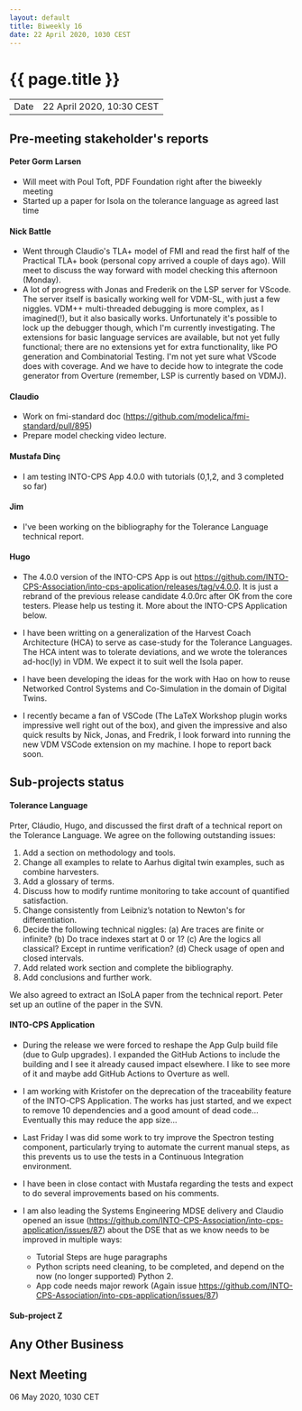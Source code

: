 ```yaml
---
layout: default
title: Biweekly 16
date: 22 April 2020, 1030 CEST
---
```


<script src="https://code.jquery.com/jquery-1.11.1.min.js">
</script>
<script src="/javascripts/edit.js"></script>
<script>setEditButonNm();</script>

# {{ page.title }}

|||
|---|---|
| Date | 22 April 2020, 10:30 CEST |


## Pre-meeting stakeholder's reports

<!-- Please keep in mind that the minutes are publicly available.-->

#### Peter Gorm Larsen
* Will meet with Poul Toft, PDF Foundation right after the biweekly meeting
* Started up a paper for Isola on the tolerance language as agreed last time

#### Nick Battle
* Went through Claudio's TLA+ model of FMI and read the first half of the Practical TLA+ book (personal copy arrived a couple of days ago). Will meet to discuss the way forward with model checking this afternoon (Monday).
* A lot of progress with Jonas and Frederik on the LSP server for VScode. The server itself is basically working well for VDM-SL, with just a few niggles. VDM++ multi-threaded debugging is more complex, as I imagined(!), but it also basically works. Unfortunately it's possible to lock up the debugger though, which I'm currently investigating. The extensions for basic language services are available, but not yet fully functional; there are no extensions yet for extra functionality, like PO generation and Combinatorial Testing. I'm not yet sure what VScode does with coverage. And we have to decide how to integrate the code generator from Overture (remember, LSP is currently based on VDMJ).

#### Claudio
* Work on fmi-standard doc (https://github.com/modelica/fmi-standard/pull/895)
* Prepare model checking video lecture.

#### Mustafa Dinç
* I am testing INTO-CPS App 4.0.0 with tutorials (0,1,2, and 3 completed so far)

#### Jim
* I've been working on the bibliography for the Tolerance Language technical report.

#### Hugo

* The 4.0.0 version of the INTO-CPS App is out https://github.com/INTO-CPS-Association/into-cps-application/releases/tag/v4.0.0. It is just a rebrand of the previous release candidate 4.0.0rc after OK from the core testers. Please help us testing it. More about the INTO-CPS Application below.

* I have been writting on a generalization of the Harvest Coach Architecture (HCA) to serve as case-study for the Tolerance Languages. The HCA intent was to tolerate deviations, and we wrote the tolerances ad-hoc(ly) in VDM. We expect it to suit well the Isola paper.   

* I have been developing the ideas for the work with Hao on how to reuse Networked Control Systems and Co-Simulation in the domain of Digital Twins. 

* I recently became a fan of VSCode (The LaTeX Workshop plugin works impressive well right out of the box), and given the impressive and also quick results by Nick, Jonas, and Fredrik, I look forward into running the new VDM VSCode extension on my machine. I hope to report back soon.


## Sub-projects status


#### Tolerance Language

Prter, Cláudio, Hugo, and discussed the first draft of a technical report on the Tolerance Language. We agree on the following outstanding issues:
1. Add a section on methodology and tools.
3. Change all examples to relate to Aarhus digital twin examples, such as combine harvesters.
4. Add a glossary of terms.
6. Discuss how to modify runtime monitoring to take account of quantified satisfaction.
7. Change consistently from Leibniz’s notation to Newton's for differentiation.
8. Decide the following technical niggles:
  (a) Are traces are finite or infinite?
  (b) Do trace indexes start at 0 or 1?
  (c) Are the logics all classical? Except in runtime verification?
  (d) Check usage of open and closed intervals.
9. Add related work section and complete the bibliography.
10. Add conclusions and further work.

We also agreed to extract an ISoLA paper from the technical report. Peter set up an outline of the paper in the SVN.

#### INTO-CPS Application

* During the release we were forced to reshape the App Gulp build file (due to Gulp upgrades). I expanded the GitHub Actions to include the building and I see it already caused impact elsewhere. I like to see more of it and maybe add GitHub Actions to Overture as well.

* I am working with Kristofer on the deprecation of the traceability feature of the INTO-CPS Application. The works has just started, and we expect to remove 10 dependencies and a good amount of dead code... Eventually this may reduce the app size... 

* Last Friday I was did some work to try improve the Spectron testing component, particularly trying to automate the current manual steps, as this prevents us to use the tests in a Continuous Integration environment.

* I have been in close contact with Mustafa regarding the tests and expect to do several improvements based on his comments. 

* I am also leading the Systems Engineering MDSE delivery and Claudio opened an issue (https://github.com/INTO-CPS-Association/into-cps-application/issues/87) about the DSE that as we know needs to be improved in multiple ways:
  * Tutorial Steps are huge paragraphs
  * Python scripts need cleaning, to be completed, and depend on the now (no longer supported) Python 2. 
  * App code needs major rework (Again issue https://github.com/INTO-CPS-Association/into-cps-application/issues/87)


#### Sub-project Z

##  Any Other Business

Next Meeting
------------

06 May 2020, 1030 CET


<div id="edit_page_div"></div>
